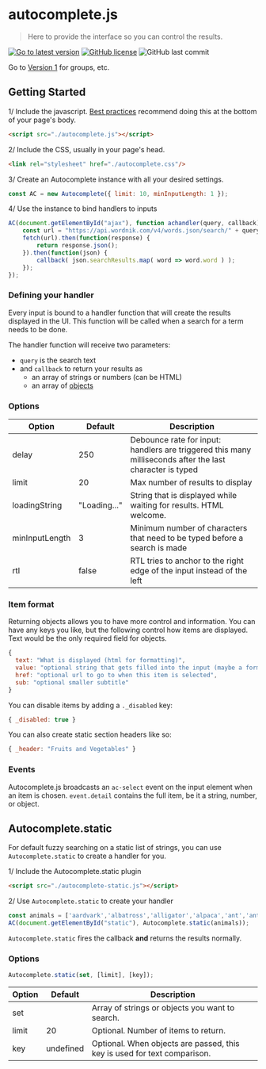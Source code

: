 # autocomplete.js

> Here to provide the interface so you can control the results.

[![Go to latest version](https://img.shields.io/github/release/vufind-org/autocomplete.js.svg)](https://github.com/vufind-org/autocomplete.js/releases)
[![GitHub license](https://img.shields.io/github/license/vufind-org/autocomplete.js.svg)](https://github.com/vufind-org/autocomplete.js/blob/dev/LICENSE.md)
![GitHub last commit](https://img.shields.io/github/last-commit/vufind-org/autocomplete.js.svg)

Go to [Version 1](https://github.com/vufind-org/autocomplete.js/tree/v1) for groups, etc.

## Getting Started

1/ Include the javascript. [Best practices](https://developers.google.com/apps-script/guides/html/best-practices#load_javascript_last) recommend doing this at the bottom of your page's body.

```html
<script src="./autocomplete.js"></script>
```

2/ Include the CSS, usually in your page's head.

```html
<link rel="stylesheet" href="./autocomplete.css"/>
```

3/ Create an Autocomplete instance with all your desired settings.

```js
const AC = new Autocomplete({ limit: 10, minInputLength: 1 });
```

4/ Use the instance to bind handlers to inputs

```js
AC(document.getElementById("ajax"), function achandler(query, callback) {
    const url = "https://api.wordnik.com/v4/words.json/search/" + query + "?api_key=API_KEY";
    fetch(url).then(function(response) {
        return response.json();
    }).then(function(json) {
        callback( json.searchResults.map( word => word.word ) );
    });
});
```

### Defining your handler

Every input is bound to a handler function that will create the results displayed in the UI. This function will be called when a search for a term needs to be done.

The handler function will receive two parameters:
- `query` is the search text
- and `callback` to return your results as
  - an array of strings or numbers (can be HTML)
  - an array of [objects](#item-format)

### Options

| Option | Default | Description |
|--------|---------|-------------|
| delay | 250 | Debounce rate for input: handlers are triggered this many milliseconds after the last character is typed |
| limit | 20 | Max number of results to display |
| loadingString | "Loading..." | String that is displayed while waiting for results. HTML welcome. |
| minInputLength | 3 | Minimum number of characters that need to be typed before a search is made |
| rtl | false | RTL tries to anchor to the right edge of the input instead of the left |

### Item format

Returning objects allows you to have more control and information. You can have any keys you like, but the following control how items are displayed. Text would be the only required field for objects.

```js
{
  text: "What is displayed (html for formatting)",
  value: "optional string that gets filled into the input (maybe a format-free version)",
  href: "optional url to go to when this item is selected",
  sub: "optional smaller subtitle"
}
```

You can disable items by adding a `._disabled` key:

```js
{ _disabled: true }
```

You can also create static section headers like so:

```js
{ _header: "Fruits and Vegetables" }
```

### Events

Autocomplete.js broadcasts an `ac-select` event on the input element when an item is chosen. `event.detail` contains the full item, be it a string, number, or object.

## Autocomplete.static

For default fuzzy searching on a static list of strings, you can use `Autocomplete.static` to create a handler for you.

1/ Include the Autocomplete.static plugin

```html
<script src="./autocomplete-static.js"></script>
```

2/ Use `Autocomplete.static` to create your handler

```js
const animals = ['aardvark','albatross','alligator','alpaca','ant','anteater'...];
AC(document.getElementById("static"), Autocomplete.static(animals));
```

`Autocomplete.static` fires the callback **and** returns the results normally.

### Options

```js
Autocomplete.static(set, [limit], [key]);
```

| Option | Default | Description |
|--------|---------|-------------|
| set    |         | Array of strings or objects you want to search. |
| limit  | 20      | Optional. Number of items to return. |
| key    | undefined | Optional. When objects are passed, this key is used for text comparison. |

